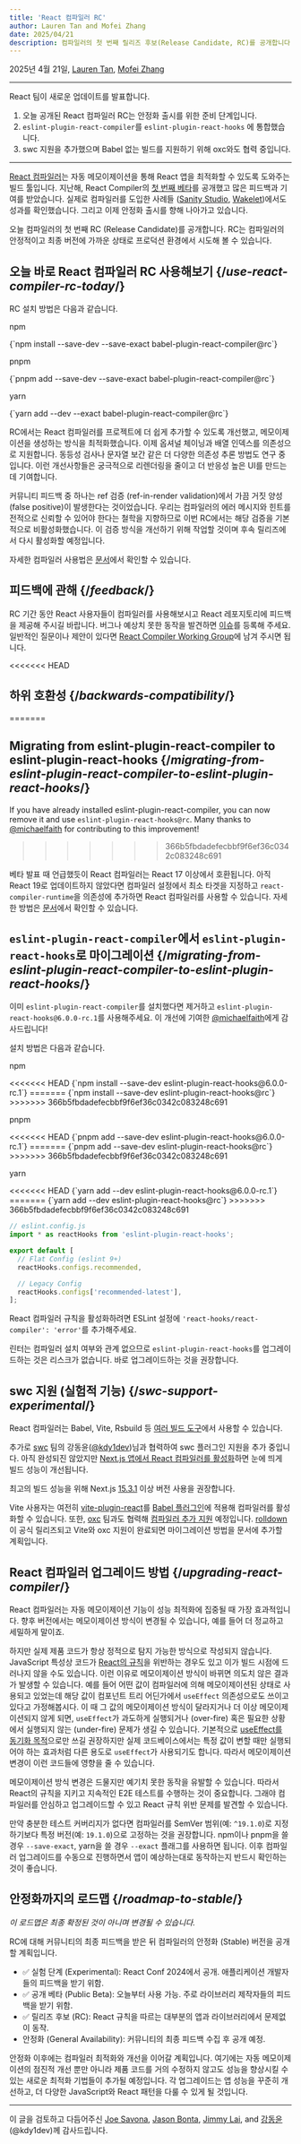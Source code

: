 ```yaml
---
title: 'React 컴파일러 RC'
author: Lauren Tan and Mofei Zhang
date: 2025/04/21
description: 컴파일러의 첫 번째 릴리즈 후보(Release Candidate, RC)를 공개합니다.
---
```


2025년 4월 21일, [Lauren Tan](https://x.com/potetotes), [Mofei Zhang](https://x.com/zmofei)

---

<Intro>

React 팀이 새로운 업데이트를 발표합니다.

</Intro>

1. 오늘 공개된 React 컴파일러 RC는 안정화 출시를 위한 준비 단계입니다.
2. `eslint-plugin-react-compiler`를 `eslint-plugin-react-hooks` 에 통합했습니다.
3. swc 지원을 추가했으며 Babel 없는 빌드를 지원하기 위해 oxc와도 협력 중입니다.

---

[React 컴파일러](https://react.dev/learn/react-compiler)는 자동 메모이제이션을 통해 React 앱을 최적화할 수 있도록 도와주는 빌드 툴입니다. 지난해, React Compiler의 [첫 번째 베타](https://react.dev/blog/2024/10/21/react-compiler-beta-release)를 공개했고 많은 피드백과 기여를 받았습니다. 실제로 컴파일러를 도입한 사례들 ([Sanity Studio](https://github.com/reactwg/react-compiler/discussions/33), [Wakelet](https://github.com/reactwg/react-compiler/discussions/52))에서도 성과를 확인했습니다. 그리고 이제 안정화 출시를 향해 나아가고 있습니다.

오늘 컴파일러의 첫 번째 RC (Release Candidate)를 공개합니다. RC는 컴파일러의 안정적이고 최종 버전에 가까운 상태로 프로덕션 환경에서 시도해 볼 수 있습니다.

## 오늘 바로 React 컴파일러 RC 사용해보기 {/*use-react-compiler-rc-today*/}

RC 설치 방법은 다음과 같습니다.

npm

<TerminalBlock>
  {`npm install --save-dev --save-exact babel-plugin-react-compiler@rc`}
</TerminalBlock>

pnpm

<TerminalBlock>
  {`pnpm add --save-dev --save-exact babel-plugin-react-compiler@rc`}
</TerminalBlock>

yarn

<TerminalBlock>
  {`yarn add --dev --exact babel-plugin-react-compiler@rc`}
</TerminalBlock>

RC에서는 React 컴파일러를 프로젝트에 더 쉽게 추가할 수 있도록 개선했고, 메모이제이션을 생성하는 방식을 최적화했습니다. 이제 옵셔널 체이닝과 배열 인덱스를 의존성으로 지원합니다. 동등성 검사나 문자열 보간 같은 더 다양한 의존성 추론 방법도 연구 중입니다. 이런 개선사항들은 궁극적으로 리렌더링을 줄이고 더 반응성 높은 UI를 만드는 데 기여합니다.

커뮤니티 피드백 중 하나는 ref 검증 (ref-in-render validation)에서 가끔 거짓 양성 (false positive)이 발생한다는 것이었습니다. 우리는 컴파일러의 에러 메시지와 힌트를 전적으로 신뢰할 수 있어야 한다는 철학을 지향하므로 이번 RC에서는 해당 검증을 기본적으로 비활성화했습니다. 이 검증 방식을 개선하기 위해 작업할 것이며 후속 릴리즈에서 다시 활성화할 예정입니다.

자세한 컴파일러 사용법은 [문서](https://react.dev/learn/react-compiler)에서 확인할 수 있습니다.

## 피드백에 관해 {/*feedback*/}

RC 기간 동안 React 사용자들이 컴파일러를 사용해보시고 React 레포지토리에 피드백을 제공해 주시길 바랍니다. 버그나 예상치 못한 동작을 발견하면 [이슈](https://github.com/facebook/react/issues)를 등록해 주세요. 일반적인 질문이나 제안이 있다면 [React Compiler Working Group](https://github.com/reactwg/react-compiler/discussions)에 남겨 주시면 됩니다.

<<<<<<< HEAD
## 하위 호환성 {/*backwards-compatibility*/}
=======
## Migrating from eslint-plugin-react-compiler to eslint-plugin-react-hooks {/*migrating-from-eslint-plugin-react-compiler-to-eslint-plugin-react-hooks*/}
If you have already installed eslint-plugin-react-compiler, you can now remove it and use `eslint-plugin-react-hooks@rc`. Many thanks to [@michaelfaith](https://bsky.app/profile/michael.faith) for contributing to this improvement!
>>>>>>> 366b5fbdadefecbbf9f6ef36c0342c083248c691

베타 발표 때 언급했듯이 React 컴파일러는 React 17 이상에서 호환됩니다. 아직 React 19로 업데이트하지 않았다면 컴파일러 설정에서 최소 타겟을 지정하고 `react-compiler-runtime`을 의존성에 추가하면 React 컴파일러를 사용할 수 있습니다. 자세한 방법은 [문서](https://react.dev/learn/react-compiler#using-react-compiler-with-react-17-or-18)에서 확인할 수 있습니다.

## `eslint-plugin-react-compiler`에서 `eslint-plugin-react-hooks`로 마이그레이션 {/*migrating-from-eslint-plugin-react-compiler-to-eslint-plugin-react-hooks*/}

이미 `eslint-plugin-react-compiler`를 설치했다면 제거하고 `eslint-plugin-react-hooks@6.0.0-rc.1`를 사용해주세요. 이 개선에 기여한 [@michaelfaith](https://bsky.app/profile/michael.faith)에게 감사드립니다!

설치 방법은 다음과 같습니다.

npm

<TerminalBlock>
<<<<<<< HEAD
  {`npm install --save-dev eslint-plugin-react-hooks@6.0.0-rc.1`}
=======
{`npm install --save-dev eslint-plugin-react-hooks@rc`}
>>>>>>> 366b5fbdadefecbbf9f6ef36c0342c083248c691
</TerminalBlock>

pnpm

<TerminalBlock>
<<<<<<< HEAD
  {`pnpm add --save-dev eslint-plugin-react-hooks@6.0.0-rc.1`}
=======
{`pnpm add --save-dev eslint-plugin-react-hooks@rc`}
>>>>>>> 366b5fbdadefecbbf9f6ef36c0342c083248c691
</TerminalBlock>

yarn

<TerminalBlock>
<<<<<<< HEAD
  {`yarn add --dev eslint-plugin-react-hooks@6.0.0-rc.1`}
=======
{`yarn add --dev eslint-plugin-react-hooks@rc`}
>>>>>>> 366b5fbdadefecbbf9f6ef36c0342c083248c691
</TerminalBlock>

```js
// eslint.config.js
import * as reactHooks from 'eslint-plugin-react-hooks';

export default [
  // Flat Config (eslint 9+)
  reactHooks.configs.recommended,

  // Legacy Config
  reactHooks.configs['recommended-latest'],
];
```

React 컴파일러 규칙을 활성화하려면 ESLint 설정에 `'react-hooks/react-compiler': 'error'`를 추가해주세요.

린터는 컴파일러 설치 여부와 관계 없으므로 `eslint-plugin-react-hooks`를 업그레이드하는 것은 리스크가 없습니다. 바로 업그레이드하는 것을 권장합니다.

## swc 지원 (실험적 기능) {/*swc-support-experimental*/}

React 컴파일러는 Babel, Vite, Rsbuild 등 [여러 빌드 도구](/learn/react-compiler#installation)에서 사용할 수 있습니다.

추가로 [swc](https://swc.rs/) 팀의 강동윤([@kdy1dev](https://x.com/kdy1dev))님과 협력하여 swc 플러그인 지원을 추가 중입니다. 아직 완성되진 않았지만 [Next.js 앱에서 React 컴파일러를 활성화](https://nextjs.org/docs/app/api-reference/config/next-config-js/reactCompiler)하면 눈에 띄게 빌드 성능이 개선됩니다.

최고의 빌드 성능을 위해 Next.js [15.3.1](https://github.com/vercel/next.js/releases/tag/v15.3.1) 이상 버전 사용을 권장합니다.

Vite 사용자는 여전히 [vite-plugin-react](https://github.com/vitejs/vite-plugin-react)를 [Babel 플러그인](https://react.dev/learn/react-compiler#usage-with-vite)에 적용해 컴파일러를 활성화할 수 있습니다. 또한, [oxc](https://oxc.rs/) 팀과도 협력해 [컴파일러 추가 지원](https://github.com/oxc-project/oxc/issues/10048) 예정입니다. [rolldown](https://github.com/rolldown/rolldown)이 공식 릴리즈되고 Vite와 oxc 지원이 완료되면 마이그레이션 방법을 문서에 추가할 계획입니다.

## React 컴파일러 업그레이드 방법 {/*upgrading-react-compiler*/}

React 컴파일러는 자동 메모이제이션 기능이 성능 최적화에 집중될 때 가장 효과적입니다. 향후 버전에서는 메모이제이션 방식이 변경될 수 있습니다, 예를 들어 더 정교하고 세밀하게 말이죠.

하지만 실제 제품 코드가 항상 정적으로 탐지 가능한 방식으로 작성되지 않습니다. JavaScript 특성상 코드가 [React의 규칙](https://react.dev/reference/rules)을 위반하는 경우도 있고 이가 빌드 시점에 드러나지 않을 수도 있습니다. 이런 이유로 메모이제이션 방식이 바뀌면 의도치 않은 결과가 발생할 수 있습니다.
예를 들어 어떤 값이 컴파일러에 의해 메모이제이션된 상태로 사용되고 있었는데 해당 값이 컴포넌트 트리 어딘가에서 `useEffect` 의존성으로도 쓰이고 있다고 가정해봅시다. 이 때 그 값의 메모이제이션 방식이 달라지거나 더 이상 메모이제이션되지 않게 되면, `useEffect`가 과도하게 실행되거나 (over-fire) 혹은 필요한 상황에서 실행되지 않는 (under-fire) 문제가 생길 수 있습니다.
기본적으로 [useEffect를 동기화 목적](https://react.dev/learn/synchronizing-with-effects)으로만 쓰길 권장하지만 실제 코드베이스에서는 특정 값이 변할 때만 실행되어야 하는 효과처럼 다른 용도로 `useEffect`가 사용되기도 합니다. 따라서 메모이제이션 변경이 이런 코드들에 영향을 줄 수 있습니다.

메모이제이션 방식 변경은 드물지만 예기치 못한 동작을 유발할 수 있습니다. 따라서 React의 규칙을 지키고 지속적인 E2E 테스트를 수행하는 것이 중요합니다. 그래야 컴파일러를 안심하고 업그레이드할 수 있고 React 규칙 위반 문제를 발견할 수 있습니다.

만약 충분한 테스트 커버리지가 없다면 컴파일러를 SemVer 범위(예: `^19.1.0`)로 지정하기보다 특정 버전(예: `19.1.0`)으로 고정하는 것을 권장합니다. npm이나 pnpm을 쓸 경우 `--save-exact`, yarn을 쓸 경우 `--exact` 플래그를 사용하면 됩니다. 이후 컴파일러 업그레이드를 수동으로 진행하면서 앱이 예상하는대로 동작하는지 반드시 확인하는 것이 좋습니다.

## 안정화까지의 로드맵 {/*roadmap-to-stable*/}
*이 로드맵은 최종 확정된 것이 아니며 변경될 수 있습니다.*

RC에 대해 커뮤니티의 최종 피드백을 받은 뒤 컴파일러의 안정화 (Stable) 버전을 공개할 계획입니다.

- ✅ 실험 단계 (Experimental): React Conf 2024에서 공개. 애플리케이션 개발자들의 피드백을 받기 위함.
- ✅ 공개 베타 (Public Beta): 오늘부터 사용 가능. 주로 라이브러리 제작자들의 피드백을 받기 위함.
- ✅ 릴리즈 후보 (RC): React 규칙을 따르는 대부분의 앱과 라이브러리에서 문제없이 동작.
- 안정화 (General Availability): 커뮤니티의 최종 피드백 수집 후 공개 예정.

안정화 이후에는 컴파일러 최적화와 개선을 이어갈 계획입니다. 여기에는 자동 메모이제이션의 점진적 개선 뿐만 아니라 제품 코드를 거의 수정하지 않고도 성능을 향상시킬 수 있는 새로운 최적화 기법들이 추가될 예정입니다. 각 업그레이드는 앱 성능을 꾸준히 개선하고, 더 다양한 JavaScript와 React 패턴을 다룰 수 있게 될 것입니다.

---

이 글을 검토하고 다듬어주신 [Joe Savona](https://x.com/en_JS), [Jason Bonta](https://x.com/someextent), [Jimmy Lai](https://x.com/feedthejim), and [강동윤](https://x.com/kdy1dev) (@kdy1dev)께 감사드립니다.
